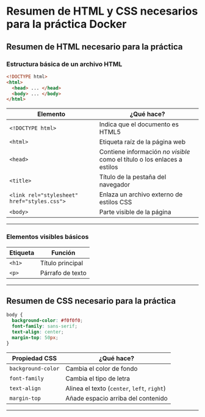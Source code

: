 
# Resumen de HTML y CSS necesarios para la práctica Docker

##  Resumen de HTML necesario para la práctica

###  Estructura básica de un archivo HTML

```html
<!DOCTYPE html>
<html>
  <head> ... </head>
  <body> ... </body>
</html>
```

| Elemento | ¿Qué hace? |
|----------|------------|
| `<!DOCTYPE html>` | Indica que el documento es HTML5 |
| `<html>` | Etiqueta raíz de la página web |
| `<head>` | Contiene información *no visible* como el título o los enlaces a estilos |
| `<title>` | Título de la pestaña del navegador |
| `<link rel="stylesheet" href="styles.css">` | Enlaza un archivo externo de estilos CSS |
| `<body>` | Parte visible de la página |

---

### Elementos visibles básicos

| Etiqueta | Función |
|----------|---------|
| `<h1>` | Título principal |
| `<p>` | Párrafo de texto |

---

## Resumen de CSS necesario para la práctica

```css
body {
  background-color: #f0f0f0;
  font-family: sans-serif;
  text-align: center;
  margin-top: 50px;
}
```

| Propiedad CSS | ¿Qué hace? |
|---------------|------------|
| `background-color` | Cambia el color de fondo |
| `font-family` | Cambia el tipo de letra |
| `text-align` | Alinea el texto (`center`, `left`, `right`) |
| `margin-top` | Añade espacio arriba del contenido |

---

